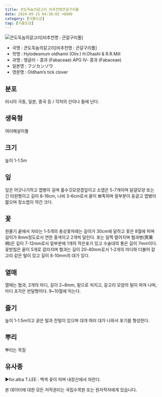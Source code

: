```yaml
---
title: 큰도둑놈의갈고리_비추천명큰갈구리풀
date: 2024-09-15 04:38:03 +0800
category: [식물도감]
tag: [식물도감]
---
```




![큰도둑놈의갈고리[비추천명 : 큰갈구리풀]](/fileUpload/plants/basic/Leguminosae/Desmodium/1911/1911_1_th2.jpg)
- 국명 : 큰도둑놈의갈고리[비추천명 : 큰갈구리풀]
- 학명 : Hylodesmum oldhamii (Oliv.) H.Ohashi & R.R.Mill
- 과명 : 앵글러 - 콩과 (Fabaceae) APG Ⅳ- 콩과 (Fabaceae)
- 일본명 : フジカンゾウ
- 영문명 : Oldham’s tick clover


## 분포
러시아 극동, 일본, 중국 등 / 각처의 산이나 들에 난다.
## 생육형
여러해살이풀 
## 크기
높이 1-1.5m
## 잎
잎은 어긋나기하고 엽병이 길며 홀수깃모양겹잎이고 소엽은 5-7개이며 달걀모양 또는 긴 타원형이고 길이 8-16cm, 나비 3-6cm로서 끝이 뾰족하며 밑부분이 둥글고 엽병이 짧으며 정소엽이 약간 크다.
## 꽃
원줄기 끝에서 자라는 1-5개의 총상꽃차례는 길이가 30cm에 달하고 꽃은 8월에 피며 길이가 8mm정도로서 연한 홍색이고 2개씩 달린다. 포는 일찍 떨어지며 협과병(莢果柄)은 길이 7-12mm로서 밑부분에 1개의 작은포가 있고 수술대의 통은 길이 7mm이다. 꽃받침은 끝이 5개로 갈라지며 협과는 길이 20-40mm로서 1-2개의 마디와 더불어 갈고리 같은 털이 있고 길이 8-10mm의 대가 있다.
## 열매
열매는 협과, 2개의 마디, 길이 2~8mm, 밑으로 처지고, 갈고리 모양의 털이 퍼져 나며, 마디 조각은 반달형이다. 9~10월에 익는다. 
## 줄기
높이 1-1.5m이고 굵은 털과 잔털이 있으며 대개 여러 대가 나와서 포기를 형성한다.
## 뿌리
뿌리는 목질
## 유사종
▶for.alba T.LEE : 백색 꽃이 피며 내장산에서 자란다.






본 데이터에 대한 모든 저작권리는 국립수목원 또는 원저작자에게 있습니다.
